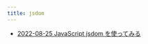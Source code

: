 ```yaml
---
title: jsdom
---
```



- [2022-08-25 JavaScript jsdom を使ってみる](./../../../../../d/2022/08/25/JavaScript_jsdom_を使ってみる.md)




